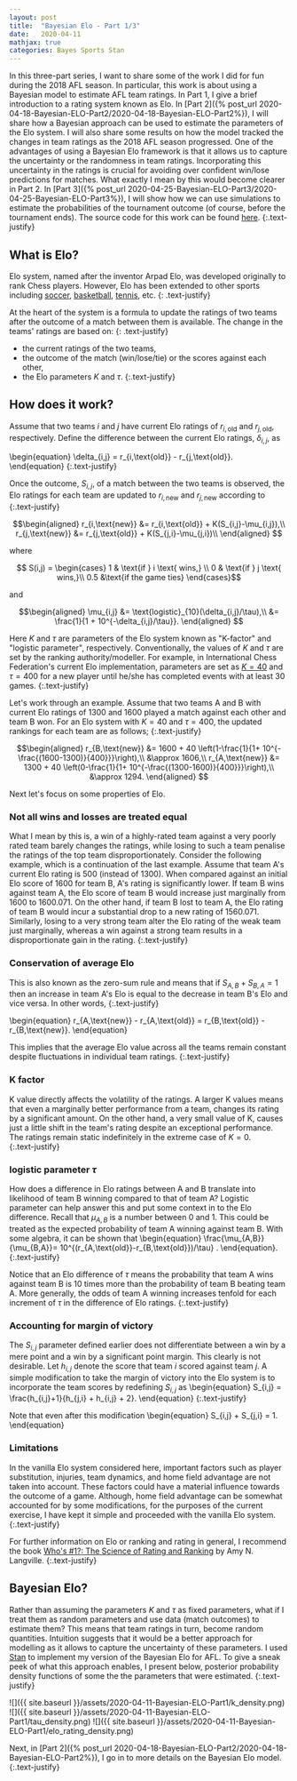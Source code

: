 ```yaml
---
layout: post
title:  "Bayesian Elo - Part 1/3"
date:   2020-04-11
mathjax: true
categories: Bayes Sports Stan
---
```


In this three-part series, I want to share some of the work I did for fun during the 2018 AFL season. In particular, this work is about using a Bayesian model to estimate AFL team ratings.  In Part 1, I  give a brief introduction to a rating system known as Elo.  In [Part 2]({% post_url 2020-04-18-Bayesian-ELO-Part2/2020-04-18-Bayesian-ELO-Part2%}), I will share how a Bayesian approach can be used to estimate the parameters of the Elo system. I will also share some results on how the model tracked the changes in team ratings as the 2018 AFL season progressed. One of the advantages of using a Bayesian Elo framework is that it allows us to capture the uncertainty or the randomness in team ratings. Incorporating this uncertainty in the ratings is crucial for avoiding over confident win/lose predictions for matches. What exactly I mean by this would become clearer in  Part 2. In  [Part 3]({% post_url 2020-04-25-Bayesian-ELO-Part3/2020-04-25-Bayesian-ELO-Part3%}), I will show how we can use simulations to estimate the probabilities of the tournament outcome (of course, before the tournament ends). The source code for this work can be found [here](https://github.com/sachinthak/afl_prediction).
{:.text-justify}

## What is Elo?

Elo system, named after the inventor Arpad Elo, was developed originally to rank Chess players. However, Elo has been extended to other sports including [soccer](http://www.elofootball.com), [basketball](https://projects.fivethirtyeight.com/complete-history-of-the-nba/#raptors), [tennis](https://ultimatetennisstatistics.com/eloRatings?rankType=RECENT_ELO_RANK), etc.
{: .text-justify}

At the heart of the system is a formula to update the ratings of two teams after the outcome of a match between them is available. The change in the  teams' ratings are based on:
{: .text-justify}
- the current ratings of the two teams,
- the outcome of the match (win/lose/tie) or the scores against each other,
- the Elo parameters $K$ and $\tau$.
{:.text-justify}

## How does it work?

Assume that two teams $i$ and $j$ have current Elo ratings of $r_{i,\text{old}}$ and $r_{j,\text{old}}$, respectively. Define the difference between the current Elo ratings, $\delta_{i,j}$, as

\begin{equation}
\delta_{i,j} = r_{i,\text{old}} - r_{j,\text{old}}.
\end{equation}
{:.text-justify}

Once the outcome, $S_{i,j}$, of a match between the two teams is observed, the Elo ratings for each team are updated to $r_{i,\text{new}}$ and $r_{j,\text{new}}$
according to
{:.text-justify}

$$\begin{aligned}
  r_{i,\text{new}} &= r_{i,\text{old}} + K(S_{i,j}-\mu_{i,j}),\\
  r_{j,\text{new}} &= r_{j,\text{old}} + K(S_{j,i}-\mu_{j,i})\\
\end{aligned}
$$

where

$$
 S(i,j) =
  \begin{cases}
   1 & \text{if } i \text{ wins,} \\
   0       & \text{if } j  \text{  wins,}\\
   0.5 &\text{if the game ties}
  \end{cases}$$

and

$$\begin{aligned}
  \mu_{i,j}  &= \text{logistic}_{10}(\delta_{i,j}/\tau),\\
  &= \frac{1}{1 + 10^{-\delta_{i,j}/\tau}}.
  \end{aligned}
$$

Here $K$ and $\tau$ are parameters of the Elo system known as "K-factor" and "logistic parameter", respectively. Conventionally, the values of $K$ and $\tau$ are set by the ranking authority/modeller. For example, in International Chess Federation's current Elo implementation, parameters are set as [$K = 40$](https://ratings.fide.com/calc.phtml?page=change)  and $\tau = 400$ for a new player until he/she has completed events with at least 30 games.
{:.text-justify}

Let's work through an example.
Assume that two teams A and B with current Elo ratings of 1300 and 1600  played a match against each other and team B won. For an Elo system with $K = 40$ and $\tau = 400$, the updated rankings for each team are as follows;
{:.text-justify}

$$\begin{aligned}
  r_{B,\text{new}}  &=  1600 + 40 \left(1-\frac{1}{1+ 10^{-\frac{(1600-1300)}{400}}}\right),\\
                    &\approx 1606,\\
  r_{A,\text{new}}  &=  1300 + 40 \left(0-\frac{1}{1+ 10^{-\frac{(1300-1600)}{400}}}\right),\\
                                      &\approx 1294.                    
  \end{aligned}
$$

Next let's focus on some properties of Elo.

### Not all wins and losses are treated equal

What I mean by this is, a win of a highly-rated team against a very poorly rated team  barely changes the ratings, while losing to such a team penalise the ratings of the top team disproportionately.  Consider the following example, which is a continuation of the last example.  Assume that  team A's current Elo rating is 500 (instead of 1300). When compared against an initial Elo score of 1600 for team B, A's rating is  significantly lower. If team B wins against team A, the Elo score of team B would increase just marginally from 1600 to 1600.071. On the other hand, if team B lost to team A, the Elo rating of team B would  incur a substantial drop to a new rating of 1560.071. Similarly, losing to a very strong team alter the Elo rating of the weak team just marginally, whereas a win against a strong team results in a disproportionate gain in the  rating.
{:.text-justify}

### Conservation of average Elo

This is also known as the zero-sum rule and means that  if  $S_{A,B} + S_{B,A} = 1$  then an increase in team A's Elo is equal to the decrease in team B's Elo and vice versa.
In other words,
{:.text-justify}

\begin{equation}
  r_{A,\text{new}} - r_{A,\text{old}} = r_{B,\text{old}} - r_{B,\text{new}}.
\end{equation}

This implies that the average Elo value across all the teams remain constant despite fluctuations in individual team ratings.
{:.text-justify}

### K factor

K value directly affects the volatility of the ratings. A larger K values means that even a marginally better performance from a team, changes its rating by a significant amount. On the other hand, a very small value of K, causes just a little shift in the team's rating despite an exceptional performance.  The ratings remain static indefinitely in the extreme case of $K = 0$.  
{:.text-justify}


### logistic parameter $\tau$

 How does a difference in Elo ratings between A and B translate into likelihood of team B winning compared to that of team A? Logistic parameter can help answer this and put some context in to the Elo difference. Recall that $\mu_{A,B}$ is a number between 0 and 1. This could be treated  as the expected probability of team A winning against team B. With some algebra, it can be shown that
\begin{equation}
  \frac{\mu_{A,B}}{\mu_{B,A}}= 10^{(r_{A,\text{old}}-r_{B,\text{old}})/\tau} .
\end{equation}.
{:.text-justify}

Notice that an Elo difference of $\tau$ means the probability that team A wins against team B is 10 times more than the probability of team B beating team A. More generally, the odds of team A winning increases tenfold for each increment of $\tau$ in the difference of Elo ratings.
{:.text-justify}

### Accounting for margin of victory

 The $S_{i,j}$ parameter defined earlier does not differentiate between a win by a mere point and a win by a significant point margin. This clearly is not desirable. Let $h_{i,j}$ denote the score that team $i$ scored against team $j$. A simple modification to take the margin of victory into the Elo system is to incorporate the team scores by redefining $S_{i,j}$ as
\begin{equation}
  S_{i,j} = \frac{h_{i,j}+1}{h_{j,i} + h_{i,j} + 2}.
\end{equation}
{:.text-justify}

Note that even after this modification
\begin{equation}
 S_{i,j} + S_{j,i} = 1.
\end{equation}

### Limitations

In the vanilla Elo system considered here, important factors such as player substitution, injuries, team dynamics, and home field advantage are not taken into account. These factors could have a material influence towards the outcome of a game. Although, home field advantage can be somewhat accounted for by some modifications, for the purposes of the current exercise, I have kept it simple and proceeded with the vanilla Elo system.
{:.text-justify}

For further information on Elo or ranking and rating in general, I recommend the book [Who's #1?: The Science of Rating and Ranking](https://press.princeton.edu/books/hardcover/9780691154220/whos-1) by Amy N. Langville.
{:.text-justify}

## Bayesian Elo?

Rather than assuming the parameters $K$ and $\tau$ as fixed parameters, what if I treat them as random parameters and use data (match outcomes) to estimate them? This means that team ratings in turn, become random quantities. Intuition suggests that it would be a better approach for modelling as it allows to capture the uncertainty of these parameters. I used [Stan](https://mc-stan.org) to implement my version of the Bayesian Elo for AFL.  To give a sneak peek of what this approach enables, I present below,  posterior probability density functions of some the the parameters that were estimated.
{:.text-justify}

![]({{ site.baseurl }}/assets/2020-04-11-Bayesian-ELO-Part1/k_density.png)
![]({{ site.baseurl }}/assets/2020-04-11-Bayesian-ELO-Part1/tau_density.png)
![]({{ site.baseurl }}/assets/2020-04-11-Bayesian-ELO-Part1/elo_rating_density.png)

Next, in [Part 2]({% post_url 2020-04-18-Bayesian-ELO-Part2/2020-04-18-Bayesian-ELO-Part2%}), I go in to more details on the Bayesian Elo model.
{:.text-justify}
